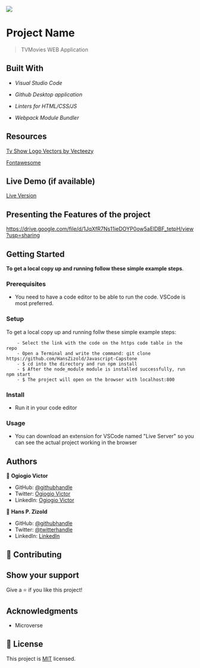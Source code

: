 ![](https://img.shields.io/badge/Microverse-blueviolet)

# Project Name

> TVMovies WEB Application

## Built With

- *Visual Studio Code*

- *Github Desktop application*

- *Linters for HTML/CSS/JS*

- *Webpack Module Bundler*

## Resources

[Tv Show Logo Vectors by Vecteezy](https://www.vecteezy.com/)

[Fontawesome](https://fontawesome.com/)

## Live Demo (if available)

 [Live Version](https://hanszizold.github.io/Javascript-Capstone/dist/)

## Presenting the Features of the project

https://drive.google.com/file/d/1JqXfR7Ns11ieDOYP0ow5aElDBF_tetpH/view?usp=sharing

## Getting Started

**To get a local copy up and running follow these simple example steps**.

### Prerequisites

- You need to have a code editor to be able to run the code. VSCode is most preferred.

### Setup
To get a local copy up and running follw these simple example steps:

```
    - Select the link with the code on the https code table in the repo
    - Open a Terminal and write the command: git clone https://github.com/HansZizold/Javascript-Capstone
    - $ cd into the directory and run npm install
    - $ After the node_module module is installed successfully, run npm start
    - $ The project will open on the browser with localhost:800
```

### Install

- Run it in your code editor

### Usage

- You can download an extension for VSCode named "Live Server" so you can see the actual project working in the browser

## Authors

👤 **Ogiogio Victor**

- GitHub:  [@githubhandle](https://github.com/ogiogiovictor)
- Twitter: [Ogiogio Victor](https://twitter.com/a0df623fb9d9482)
- LinkedIn:  [Ogiogio Victor](https://www.linkedin.com/in/ogiogio-victor-a096a0181/)

👤 **Hans P. Zizold**

- GitHub: [@githubhandle](https://github.com/HansZizold)
- Twitter: [@twitterhandle](https://twitter.com/hanzio27)
- LinkedIn: [LinkedIn](https://www.linkedin.com/in/hans-paul-zizold-37129037/)

## 🤝 Contributing

## Show your support

Give a ⭐️ if you like this project!

## Acknowledgments

- Microverse

## 📝 License

This project is [MIT](./MIT.md) licensed.
